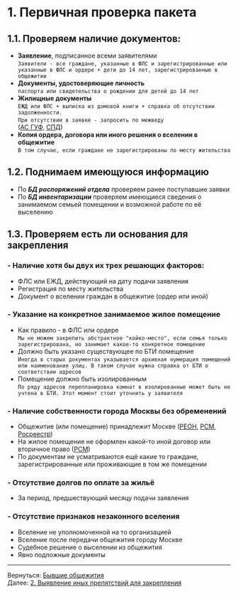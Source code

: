 
   
# 1. Первичная проверка пакета  
## 1.1. Проверяем наличие документов:  
* **Заявление**, подписанное всеми заявителями  
	`Заявители - все граждане, указанные в ФЛС и зарегистрированные или указанные в ФЛС и ордере + дети до 14 лет, зарегистрированные в общежитии`  
* **Документы, удостоверяющие личность**  
	`паспорта или свидетельства о рождении для детей до 14 лет`  
* **Жилищные документы**   
	`ЕЖД или ФЛС + выписка из домовой книги + справка об отсутствии задолженности.`  
	`При отсутствии в заявке - запросить по межведу`  
	([АС ГУФ](http://asguf.mos.ru/), [СПД](http://webspd.mlc.gov/gosusl/gosuslweb/WebFormGF.aspx))  
* **Копия ордера, договора или иного решения о вселении в общежитие**  
	`В том случае, если граждане не зарегистрированы по месту жительства`  
## 1.2. Поднимаем имеющуюся информацию  
* По ***БД распоряжений отдела*** проверяем ранее поступавшие заявки  
* По ***БД инвентаризации*** проверяем имеющиеся сведения о занимаемом семьей помещении и возможной работе по её выселению  
## 1.3. Проверяем есть ли основания для закрепления  
### - Наличие хотя бы двух их трех решающих факторов:  
* ФЛС или ЕЖД, действующий на дату подачи заявления  
* Регистрация по месту жительства  
* Документ о вселении граждан в общежитие (ордер или иной)  
### - Указание на конкретное занимаемое жилое помещение  
* Как правило - в ФЛС или ордере  
	`Мы не можем закрепить абстрактное "койко-место", если семья только зарегистрирована, но занимает какое-то конкретное помещение`  
* Должно быть указано существующее по БТИ помещение   
	`Иногда в старых документах указывается архивная нумерация помещений или наименование улиц. В таком случае нужна справка от БТИ о соответствии адресов`  
* Помещение должно быть изолированным   
  `По ряду адресов перепланировка комнат в изолированные может быть не учтена в БТИ. Этот момент стоит уточнить у заявителя`  
### - Наличие собственности города Москвы без обременений  
* Общежитие (или помещение) принадлежит Москве ([РЕОН](http://reon.mlc.gov), [РСМ](webrsm.mlc.gov:5222), [Росреестр](https://rosreestr.ru/))  
* На жилое помещение не оформлен какой-то иной договор или вторичное право ([РСМ](webrsm.mlc.gov:5222))  
* По документам не усматриваются ещё какие то граждане, зарегистрированные или проживающие в том же помещении  
### - Отсутствие долгов по оплате за жильё  
* За период, предшествующий месяцу подачи заявления  
### - Отсутствие признаков незаконного вселения  
* Вселение не уполномоченной на то организацией  
* Вселение после передачи общежития городу Москве  
* Судебное решение о выселении из общежития  
* Явно подложные документы  
  
___  
Вернуться: [Бывшие общежития](./%D0%91%D1%8B%D0%B2%D1%88%D0%B8%D0%B5%2520%D0%BE%D0%B1%D1%89%D0%B5%D0%B6%D0%B8%D1%82%D0%B8%D1%8F.md#)  
Далее: [2. Выявление иных препятствий для закрепления](./2.%2520%D0%92%D1%8B%D1%8F%D0%B2%D0%BB%D0%B5%D0%BD%D0%B8%D0%B5%2520%D0%B8%D0%BD%D1%8B%D1%85%2520%D0%BF%D1%80%D0%B5%D0%BF%D1%8F%D1%82%D1%81%D1%82%D0%B2%D0%B8%D0%B9%2520%D0%B4%D0%BB%D1%8F%2520%D0%B7%D0%B0%D0%BA%D1%80%D0%B5%D0%BF%D0%BB%D0%B5%D0%BD%D0%B8%D1%8F.md#)